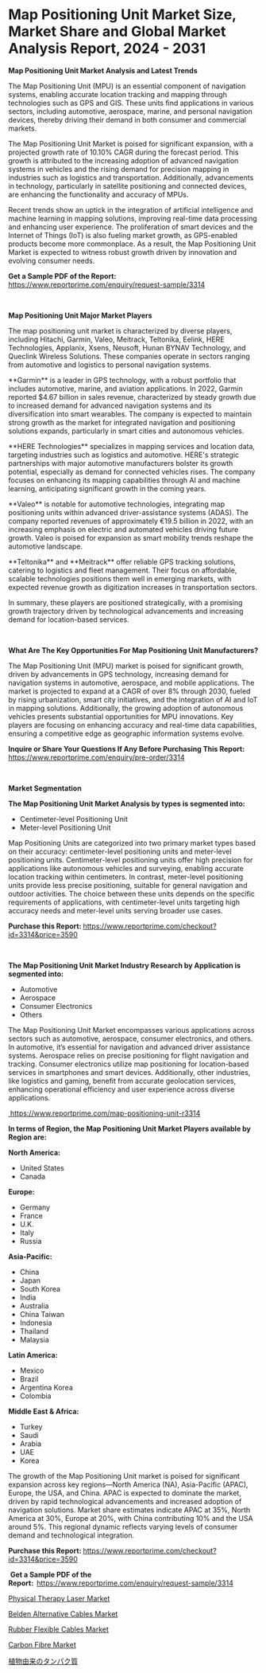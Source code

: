 <p><h1>Map Positioning Unit Market Size, Market Share and Global Market Analysis Report, 2024 - 2031</h1></p><p><strong>Map Positioning Unit Market Analysis and Latest Trends</strong></p>
<p><p>The Map Positioning Unit (MPU) is an essential component of navigation systems, enabling accurate location tracking and mapping through technologies such as GPS and GIS. These units find applications in various sectors, including automotive, aerospace, marine, and personal navigation devices, thereby driving their demand in both consumer and commercial markets.</p><p>The Map Positioning Unit Market is poised for significant expansion, with a projected growth rate of 10.10% CAGR during the forecast period. This growth is attributed to the increasing adoption of advanced navigation systems in vehicles and the rising demand for precision mapping in industries such as logistics and transportation. Additionally, advancements in technology, particularly in satellite positioning and connected devices, are enhancing the functionality and accuracy of MPUs.</p><p>Recent trends show an uptick in the integration of artificial intelligence and machine learning in mapping solutions, improving real-time data processing and enhancing user experience. The proliferation of smart devices and the Internet of Things (IoT) is also fueling market growth, as GPS-enabled products become more commonplace. As a result, the Map Positioning Unit Market is expected to witness robust growth driven by innovation and evolving consumer needs.</p></p>
<p><strong>Get a Sample PDF of the Report:&nbsp;</strong> <a href="https://www.reportprime.com/enquiry/request-sample/3314">https://www.reportprime.com/enquiry/request-sample/3314</a></p>
<p>&nbsp;</p>
<p><strong>Map Positioning Unit Major Market Players</strong></p>
<p><p>The map positioning unit market is characterized by diverse players, including Hitachi, Garmin, Valeo, Meitrack, Teltonika, Eelink, HERE Technologies, Applanix, Xsens, Neusoft, Hunan BYNAV Technology, and Queclink Wireless Solutions. These companies operate in sectors ranging from automotive and logistics to personal navigation systems.</p><p>**Garmin** is a leader in GPS technology, with a robust portfolio that includes automotive, marine, and aviation applications. In 2022, Garmin reported $4.67 billion in sales revenue, characterized by steady growth due to increased demand for advanced navigation systems and its diversification into smart wearables. The company is expected to maintain strong growth as the market for integrated navigation and positioning solutions expands, particularly in smart cities and autonomous vehicles.</p><p>**HERE Technologies** specializes in mapping services and location data, targeting industries such as logistics and automotive. HERE's strategic partnerships with major automotive manufacturers bolster its growth potential, especially as demand for connected vehicles rises. The company focuses on enhancing its mapping capabilities through AI and machine learning, anticipating significant growth in the coming years.</p><p>**Valeo** is notable for automotive technologies, integrating map positioning units within advanced driver-assistance systems (ADAS). The company reported revenues of approximately €19.5 billion in 2022, with an increasing emphasis on electric and automated vehicles driving future growth. Valeo is poised for expansion as smart mobility trends reshape the automotive landscape.</p><p>**Teltonika** and **Meitrack** offer reliable GPS tracking solutions, catering to logistics and fleet management. Their focus on affordable, scalable technologies positions them well in emerging markets, with expected revenue growth as digitization increases in transportation sectors.</p><p>In summary, these players are positioned strategically, with a promising growth trajectory driven by technological advancements and increasing demand for location-based services.</p></p>
<p>&nbsp;</p>
<p><strong>What Are The Key Opportunities For Map Positioning Unit Manufacturers?</strong></p>
<p><p>The Map Positioning Unit (MPU) market is poised for significant growth, driven by advancements in GPS technology, increasing demand for navigation systems in automotive, aerospace, and mobile applications. The market is projected to expand at a CAGR of over 8% through 2030, fueled by rising urbanization, smart city initiatives, and the integration of AI and IoT in mapping solutions. Additionally, the growing adoption of autonomous vehicles presents substantial opportunities for MPU innovations. Key players are focusing on enhancing accuracy and real-time data capabilities, ensuring a competitive edge as geographic information systems evolve. </p></p>
<p><strong>Inquire or Share Your Questions If Any Before Purchasing This Report:</strong> <a href="https://www.reportprime.com/enquiry/pre-order/3314">https://www.reportprime.com/enquiry/pre-order/3314</a></p>
<p>&nbsp;</p>
<p><strong>Market Segmentation</strong></p>
<p><strong>The Map Positioning Unit Market Analysis by types is segmented into:</strong></p>
<p><ul><li>Centimeter-level Positioning Unit</li><li>Meter-level Positioning Unit</li></ul></p>
<p><p>Map Positioning Units are categorized into two primary market types based on their accuracy: centimeter-level positioning units and meter-level positioning units. Centimeter-level positioning units offer high precision for applications like autonomous vehicles and surveying, enabling accurate location tracking within centimeters. In contrast, meter-level positioning units provide less precise positioning, suitable for general navigation and outdoor activities. The choice between these units depends on the specific requirements of applications, with centimeter-level units targeting high accuracy needs and meter-level units serving broader use cases.</p></p>
<p><strong>Purchase this Report:&nbsp;</strong><a href="https://www.reportprime.com/checkout?id=3314&price=3590">https://www.reportprime.com/checkout?id=3314&price=3590</a></p>
<p>&nbsp;</p>
<p><strong>The Map Positioning Unit Market Industry Research by Application is segmented into:</strong></p>
<p><ul><li>Automotive</li><li>Aerospace</li><li>Consumer Electronics</li><li>Others</li></ul></p>
<p><p>The Map Positioning Unit Market encompasses various applications across sectors such as automotive, aerospace, consumer electronics, and others. In automotive, it’s essential for navigation and advanced driver assistance systems. Aerospace relies on precise positioning for flight navigation and tracking. Consumer electronics utilize map positioning for location-based services in smartphones and smart devices. Additionally, other industries, like logistics and gaming, benefit from accurate geolocation services, enhancing operational efficiency and user experience across diverse applications.</p></p>
<p><a href="https://www.reportprime.com/map-positioning-unit-r3314">&nbsp;https://www.reportprime.com/map-positioning-unit-r3314</a></p>
<p><strong>In terms of Region, the Map Positioning Unit Market Players available by Region are:</strong></p>
<p>
    <p> <strong> North America: </strong>
        <ul>
            <li>United States</li>
            <li>Canada</li>
        </ul>
        </p> 
    <p> <strong> Europe: </strong>
        <ul>
            <li>Germany</li>
            <li>France</li>
            <li>U.K.</li>
            <li>Italy</li>
            <li>Russia</li>
        </ul>
        </p> 
    <p> <strong> Asia-Pacific: </strong>
        <ul>
            <li>China</li>
            <li>Japan</li>
            <li>South Korea</li>
            <li>India</li>
            <li>Australia</li>
            <li>China Taiwan</li>
            <li>Indonesia</li>
            <li>Thailand</li>
            <li>Malaysia</li>
        </ul>
        </p> 
    <p> <strong> Latin America: </strong>
        <ul>
            <li>Mexico</li>
            <li>Brazil</li>
            <li>Argentina Korea</li>
            <li>Colombia</li>
        </ul>
        </p> 
    <p> <strong> Middle East & Africa: </strong>
        <ul>
            <li>Turkey</li>
            <li>Saudi</li>
            <li>Arabia</li>
            <li>UAE</li>
            <li>Korea</li>
        </ul>
    </p>
    </p>
<p><p>The growth of the Map Positioning Unit market is poised for significant expansion across key regions—North America (NA), Asia-Pacific (APAC), Europe, the USA, and China. APAC is expected to dominate the market, driven by rapid technological advancements and increased adoption of navigation solutions. Market share estimates indicate APAC at 35%, North America at 30%, Europe at 20%, with China contributing 10% and the USA around 5%. This regional dynamic reflects varying levels of consumer demand and technological integration.</p></p>
<p><strong>Purchase this Report: </strong><a href="https://www.reportprime.com/checkout?id=3314&price=3590">https://www.reportprime.com/checkout?id=3314&price=3590</a></p>
<p>&nbsp;<strong>Get a Sample PDF of the Report:&nbsp;&nbsp;</strong><a href="https://www.reportprime.com/enquiry/request-sample/3314">https://www.reportprime.com/enquiry/request-sample/3314</a></p>
<p><strong></strong></p>
<p><p><a href="https://www.linkedin.com/pulse/strategic-insights-global-physical-therapy-laser-market-ggp1e?trackingId=P6qhKNxpQAmYRNWS5%2BQeqw%3D%3D">Physical Therapy Laser Market</a></p><p><a href="https://medium.com/@timgant43/what-is-belden-alternative-cables-market-68e25be27fe2">Belden Alternative Cables Market</a></p><p><a href="https://medium.com/@timgant43/future-of-rubber-flexible-cables-market-global-market-forecast-and-market-trends-2024-2031-f0c7d2379181">Rubber Flexible Cables Market</a></p><p><a href="https://issuu.com/reportprime-2/docs/carbon-fibre-market-size-2030.pptx_54770288eb5222">Carbon Fibre Market</a></p><p><a href="https://medium.com/@claudekluttzyvh/plant-based-proteins-market-%E3%81%AE%E3%82%B0%E3%83%AD%E3%83%BC%E3%83%90%E3%83%AB%E5%B8%82%E5%A0%B4%E6%A6%82%E8%A6%81%E3%81%AF-%E4%B8%96%E7%95%8C%E3%81%8A%E3%82%88%E3%81%B3%E4%B8%BB%E8%A6%81%E5%B8%82%E5%A0%B4%E3%81%AB%E3%81%8A%E3%81%91%E3%82%8B%E6%A5%AD%E7%95%8C%E3%81%AB%E5%BD%B1%E9%9F%BF%E3%82%92%E4%B8%8E%E3%81%88%E3%82%8B%E4%B8%BB%E8%A6%81%E3%81%AA%E3%83%88%E3%83%AC%E3%83%B3%E3%83%89%E3%81%AB%E3%81%A4%E3%81%84%E3%81%A6-%E7%8B%AC%E8%87%AA%E3%81%AE%E8%A6%96%E7%82%B9%E3%82%92%E6%8F%90%E4%BE%9B%E3%81%97%E3%81%BE%E3%81%99-f56b440d0424">植物由来のタンパク質</a></p></p>